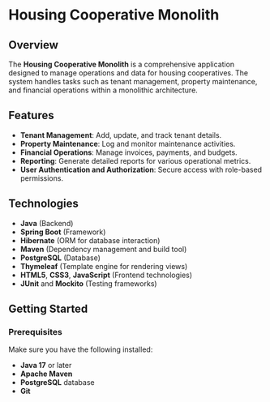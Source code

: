 # Housing Cooperative Monolith

## Overview

The **Housing Cooperative Monolith** is a comprehensive application designed to manage operations and data for housing cooperatives. The system handles tasks such as tenant management, property maintenance, and financial operations within a monolithic architecture.

## Features

- **Tenant Management**: Add, update, and track tenant details.
- **Property Maintenance**: Log and monitor maintenance activities.
- **Financial Operations**: Manage invoices, payments, and budgets.
- **Reporting**: Generate detailed reports for various operational metrics.
- **User Authentication and Authorization**: Secure access with role-based permissions.

## Technologies

- **Java** (Backend)
- **Spring Boot** (Framework)
- **Hibernate** (ORM for database interaction)
- **Maven** (Dependency management and build tool)
- **PostgreSQL** (Database)
- **Thymeleaf** (Template engine for rendering views)
- **HTML5**, **CSS3**, **JavaScript** (Frontend technologies)
- **JUnit** and **Mockito** (Testing frameworks)

## Getting Started

### Prerequisites

Make sure you have the following installed:

- **Java 17** or later
- **Apache Maven**
- **PostgreSQL** database
- **Git**
